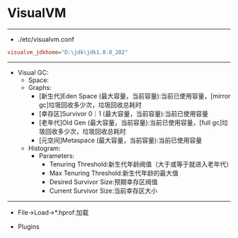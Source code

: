 # VisualVM




---

- ./etc/visualvm.conf
```ini
visualvm_jdkhome="D:\jdk\jdk1.8.0_202"

```



---
- Visual GC:
    - Space:
    - Graphs:
        - [新生代]Eden Space (最大容量，当前容量):当前已使用容量，[mirror gc]垃圾回收多少次，垃圾回收总耗时
        - [幸存区]Survivor 0｜1 (最大容量，当前容量):当前已使用容量
        - [老年代]Old Gen (最大容量，当前容量):当前已使用容量，[full gc]垃圾回收多少次，垃圾回收总耗时
        - [元空间]Metaspace (最大容量，当前容量):当前已使用容量
    - Histogram:
        - Parameters:
            - Tenuring Threshold:新生代年龄阀值（大于或等于就进入老年代）
            - Max Tenuring Threshold:新生代年龄的最大值
            - Desired Survivor Size:预期幸存区阀值
            - Current Survivor Size:当前幸存区大小


---
- File->Load->*.hprof:加载



- Plugins